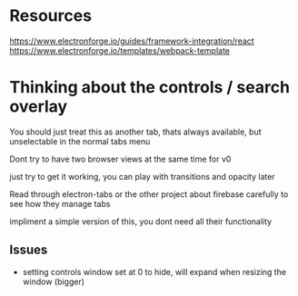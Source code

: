 # Resources
https://www.electronforge.io/guides/framework-integration/react
https://www.electronforge.io/templates/webpack-template





# Thinking about the controls / search overlay

You should just treat this as another tab, thats
always available, but unselectable in the normal tabs menu

Dont try to have two browser views at the same time for v0

just try to get it working, you can play with transitions and 
opacity later

Read through electron-tabs or the other project about firebase
carefully to see how they manage tabs

impliment a simple version of this, you dont need all their functionality

## Issues
- setting controls window set at 0 to hide, will expand when resizing the window (bigger)
